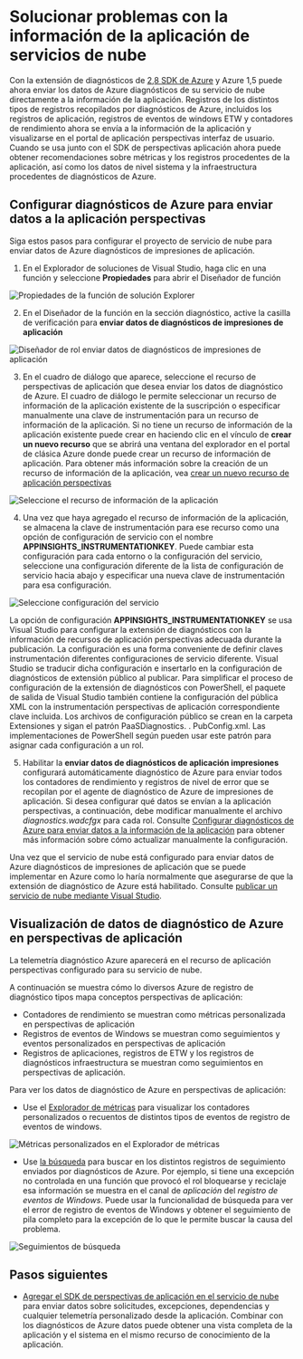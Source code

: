 <properties
   pageTitle="Solucionar problemas con la información de la aplicación de servicios de nube | Microsoft Azure"
   description="Obtenga información sobre cómo solucionar problemas de servicio de nube mediante perspectivas de aplicación a los datos de proceso de diagnósticos de Azure."
   services="cloud-services"
   documentationCenter=".net"
   authors="sbtron"
   manager="timlt"
   editor="tysonn" />
<tags
   ms.service="cloud-services"
   ms.devlang="na"
   ms.topic="article"
   ms.tgt_pltfrm="na"
   ms.workload="na"
   ms.date="12/15/2015"
   ms.author="saurabh" />


# <a name="troubleshoot-cloud-services-using-application-insights"></a>Solucionar problemas con la información de la aplicación de servicios de nube

Con la extensión de diagnósticos de [2,8 SDK de Azure](https://azure.microsoft.com/downloads/) y Azure 1,5 puede ahora enviar los datos de Azure diagnósticos de su servicio de nube directamente a la información de la aplicación. Registros de los distintos tipos de registros recopilados por diagnósticos de Azure, incluidos los registros de aplicación, registros de eventos de windows ETW y contadores de rendimiento ahora se envía a la información de la aplicación y visualizarse en el portal de aplicación perspectivas interfaz de usuario. Cuando se usa junto con el SDK de perspectivas aplicación ahora puede obtener recomendaciones sobre métricas y los registros procedentes de la aplicación, así como los datos de nivel sistema y la infraestructura procedentes de diagnósticos de Azure.

## <a name="configure-azure-diagnostics-to-send-data-to-application-insights"></a>Configurar diagnósticos de Azure para enviar datos a la aplicación perspectivas

Siga estos pasos para configurar el proyecto de servicio de nube para enviar datos de Azure diagnósticos de impresiones de aplicación.

1) En el Explorador de soluciones de Visual Studio, haga clic en una función y seleccione **Propiedades** para abrir el Diseñador de función

![Propiedades de la función de solución Explorer][1]

2) En el Diseñador de la función en la sección diagnóstico, active la casilla de verificación para **enviar datos de diagnósticos de impresiones de aplicación**

![Diseñador de rol enviar datos de diagnósticos de impresiones de aplicación][2]

3) En el cuadro de diálogo que aparece, seleccione el recurso de perspectivas de aplicación que desea enviar los datos de diagnóstico de Azure. El cuadro de diálogo le permite seleccionar un recurso de información de la aplicación existente de la suscripción o especificar manualmente una clave de instrumentación para un recurso de información de la aplicación. Si no tiene un recurso de información de la aplicación existente puede crear en haciendo clic en el vínculo de **crear un nuevo recurso** que se abrirá una ventana del explorador en el portal de clásica Azure donde puede crear un recurso de información de aplicación. Para obtener más información sobre la creación de un recurso de información de la aplicación, vea [crear un nuevo recurso de aplicación perspectivas](../application-insights/app-insights-create-new-resource.md)

![Seleccione el recurso de información de la aplicación][3]

4) Una vez que haya agregado el recurso de información de la aplicación, se almacena la clave de instrumentación para ese recurso como una opción de configuración de servicio con el nombre **APPINSIGHTS_INSTRUMENTATIONKEY**. Puede cambiar esta configuración para cada entorno o la configuración del servicio, seleccione una configuración diferente de la lista de configuración de servicio hacia abajo y especificar una nueva clave de instrumentación para esa configuración.

![Seleccione configuración del servicio][4]

La opción de configuración **APPINSIGHTS_INSTRUMENTATIONKEY** se usa Visual Studio para configurar la extensión de diagnósticos con la información de recursos de aplicación perspectivas adecuada durante la publicación. La configuración es una forma conveniente de definir claves instrumentación diferentes configuraciones de servicio diferente. Visual Studio se traducir dicha configuración e insertarlo en la configuración de diagnósticos de extensión público al publicar. Para simplificar el proceso de configuración de la extensión de diagnósticos con PowerShell, el paquete de salida de Visual Studio también contiene la configuración del pública XML con la instrumentación perspectivas de aplicación correspondiente clave incluida. Los archivos de configuración público se crean en la carpeta Extensiones y sigan el patrón PaaSDiagnostics. <RoleName>. PubConfig.xml. Las implementaciones de PowerShell según pueden usar este patrón para asignar cada configuración a un rol.

5) Habilitar la **enviar datos de diagnósticos de aplicación impresiones** configurará automáticamente diagnóstico de Azure para enviar todos los contadores de rendimiento y registros de nivel de error que se recopilan por el agente de diagnóstico de Azure de impresiones de aplicación. Si desea configurar qué datos se envían a la aplicación perspectivas, a continuación, debe modificar manualmente el archivo *diagnostics.wadcfgx* para cada rol. Consulte [Configurar diagnósticos de Azure para enviar datos a la información de la aplicación](../azure-diagnostics-configure-applicationinsights.md) para obtener más información sobre cómo actualizar manualmente la configuración.

Una vez que el servicio de nube está configurado para enviar datos de Azure diagnósticos de impresiones de aplicación que se puede implementar en Azure como lo haría normalmente que asegurarse de que la extensión de diagnóstico de Azure está habilitado. Consulte [publicar un servicio de nube mediante Visual Studio](../vs-azure-tools-publishing-a-cloud-service.md).  

## <a name="viewing-azure-diagnostics-data-in-application-insights"></a>Visualización de datos de diagnóstico de Azure en perspectivas de aplicación
La telemetría diagnóstico Azure aparecerá en el recurso de aplicación perspectivas configurado para su servicio de nube.

A continuación se muestra cómo lo diversos Azure de registro de diagnóstico tipos mapa conceptos perspectivas de aplicación:  

-  Contadores de rendimiento se muestran como métricas personalizada en perspectivas de aplicación
-  Registros de eventos de Windows se muestran como seguimientos y eventos personalizados en perspectivas de aplicación
-  Registros de aplicaciones, registros de ETW y los registros de diagnósticos infraestructura se muestran como seguimientos en perspectivas de aplicación.

Para ver los datos de diagnóstico de Azure en perspectivas de aplicación:

- Use el [Explorador de métricas](../application-insights/app-insights-metrics-explorer.md) para visualizar los contadores personalizados o recuentos de distintos tipos de eventos de registro de eventos de windows.

![Métricas personalizados en el Explorador de métricas][5]

- Use [la búsqueda](../application-insights/app-insights-diagnostic-search.md) para buscar en los distintos registros de seguimiento enviados por diagnósticos de Azure. Por ejemplo, si tiene una excepción no controlada en una función que provocó el rol bloquearse y reciclaje esa información se muestra en el canal de *aplicación* del *registro de eventos de Windows*. Puede usar la funcionalidad de búsqueda para ver el error de registro de eventos de Windows y obtener el seguimiento de pila completo para la excepción de lo que le permite buscar la causa del problema.

![Seguimientos de búsqueda][6]

## <a name="next-steps"></a>Pasos siguientes

- [Agregar el SDK de perspectivas de aplicación en el servicio de nube](../application-insights/app-insights-cloudservices.md) para enviar datos sobre solicitudes, excepciones, dependencias y cualquier telemetría personalizado desde la aplicación. Combinar con los diagnósticos de Azure datos puede obtener una vista completa de la aplicación y el sistema en el mismo recurso de conocimiento de la aplicación.  


<!--Image references-->
[1]: ./media/cloud-services-dotnet-diagnostics-applicationinsights/solution-explorer-properties.png
[2]: ./media/cloud-services-dotnet-diagnostics-applicationinsights/role-designer-sendtoappinsights.png
[3]: ./media/cloud-services-dotnet-diagnostics-applicationinsights/select-appinsights-resource.png
[4]: ./media/cloud-services-dotnet-diagnostics-applicationinsights/role-designer-appinsights-serviceconfig.png
[5]: ./media/cloud-services-dotnet-diagnostics-applicationinsights/metrics-explorer-custom-metrics.png
[6]: ./media/cloud-services-dotnet-diagnostics-applicationinsights/search-windowseventlog-error.png
